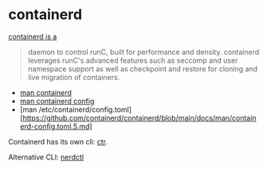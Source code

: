 # containerd

[containerd is a](https://github.com/projectatomic/containerd/blob/master/README.md)

> daemon to control runC, built for performance and density. containerd
> leverages runC's advanced features such as seccomp and user namespace support
> as well as checkpoint and restore for cloning and live migration of containers.

* [man containerd](https://www.mankier.com/8/containerd)
* [man containerd config](https://github.com/containerd/containerd/blob/main/docs/man/containerd-config.8.md)
* [man /etc/containerd/config.toml][https://github.com/containerd/containerd/blob/main/docs/man/containerd-config.toml.5.md]

Containerd has its own cli:
[ctr](https://github.com/projectatomic/containerd/blob/master/docs/cli.md).

Alternative CLI: [nerdctl](https://github.com/containerd/nerdctl)